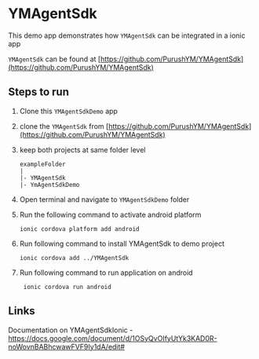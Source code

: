 # YMAgentSdk

This demo app demonstrates how `YMAgentSdk` can be integrated in a ionic app

`YMAgentSdk` can be found at [https://github.com/PurushYM/YMAgentSdk](https://github.com/PurushYM/YMAgentSdk)

## Steps to run

1. Clone this `YMAgentSdkDemo` app
2. clone the `YMAgentSdk` from [https://github.com/PurushYM/YMAgentSdk](https://github.com/PurushYM/YMAgentSdk)
3. keep both projects at same folder level

   ```
   exampleFolder
   |
   |- YMAgentSdk
   |- YmAgentSdkDemo

   ```

4. Open terminal and navigate to `YMAgentSdkDemo` folder
5. Run the following command to activate android platform
   ```
   ionic cordova platform add android
   ```
6. Run following command to install YMAgentSdk to demo project
   ```
   ionic cordova add ../YMAgentSdk
   ```
7. Run following command to run application on android
   ```
    ionic cordova run android
   ```

## Links

Documentation on YMAgentSdkIonic - https://docs.google.com/document/d/1OSyQvOIfyUtYk3KAD0R-noWovnBABhcwawFVF9Iy1dA/edit#
